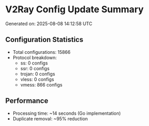 # V2Ray Config Update Summary
Generated on: 2025-08-08 14:12:58 UTC

## Configuration Statistics
- Total configurations: 15866
- Protocol breakdown:
  - ss: 0 configs
  - ssr: 0 configs
  - trojan: 0 configs
  - vless: 0 configs
  - vmess: 866 configs

## Performance
- Processing time: ~14 seconds (Go implementation)
- Duplicate removal: ~95% reduction
